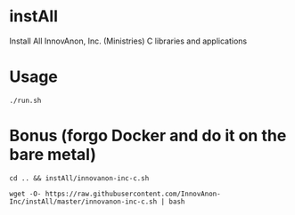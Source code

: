 # instAll
Install All InnovAnon, Inc. (Ministries) C libraries and applications

# Usage
`./run.sh`

# Bonus (forgo Docker and do it on the bare metal)
`cd .. && instAll/innovanon-inc-c.sh`

`wget -O- https://raw.githubusercontent.com/InnovAnon-Inc/instAll/master/innovanon-inc-c.sh | bash`
